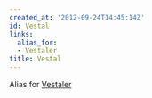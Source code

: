 ```yaml
---
created_at: '2012-09-24T14:45:14Z'
id: Vestal
links:
  alias_for:
  - Vestaler
title: Vestal
---
```


Alias for [Vestaler]

  [Vestaler]: Vestaler